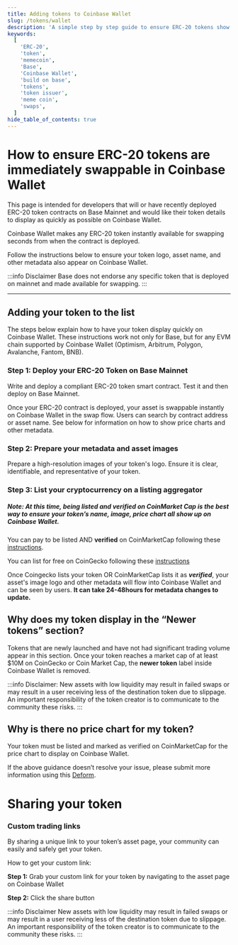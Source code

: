 ```yaml
---
title: Adding tokens to Coinbase Wallet
slug: /tokens/wallet
description: 'A simple step by step guide to ensure ERC-20 tokens show immediately on Coinbase Wallet once deployed.'
keywords:
  [
    'ERC-20',
    'token',
    'memecoin',
    'Base',
    'Coinbase Wallet',
    'build on base',
    'tokens',
    'token issuer',
    'meme coin',
    'swaps',
  ]
hide_table_of_contents: true
---
```


# How to ensure ERC-20 tokens are immediately swappable in Coinbase Wallet

This page is intended for developers that will or have recently deployed ERC-20 token contracts on Base Mainnet and would like their token details to display as quickly as possible on Coinbase Wallet.

Coinbase Wallet makes any ERC-20 token instantly available for swapping seconds from when the contract is deployed.

Follow the instructions below to ensure your token logo, asset name, and other metadata also appear on Coinbase Wallet.

:::info Disclaimer
Base does not endorse any specific token that is deployed on mainnet and made available for swapping.
:::

---

## Adding your token to the list

The steps below explain how to have your token display quickly on Coinbase Wallet. These instructions work not only for Base, but for any EVM chain supported by Coinbase Wallet (Optimism, Arbitrum, Polygon, Avalanche, Fantom, BNB).

### Step 1: Deploy your ERC-20 Token on Base Mainnet

Write and deploy a compliant ERC-20 token smart contract. Test it and then deploy on Base Mainnet.

Once your ERC-20 contract is deployed, your asset is swappable instantly on Coinbase Wallet in the swap flow. Users can search by contract address or asset name. See below for information on how to show price charts and other metadata.

### Step 2: Prepare your metadata and asset images

Prepare a high-resolution images of your token's logo. Ensure it is clear, identifiable, and representative of your token.

### Step 3: List your cryptocurrency on a listing aggregator
##### **Note:** At this time, being listed and verified on CoinMarket Cap is the best way to ensure your token’s name, image, price chart all show up on Coinbase Wallet.

You can pay to be listed AND **verified** on CoinMarketCap following these [instructions](https://support.coinmarketcap.com/hc/en-us/articles/360043659351-Listings-Criteria).

You can list for free on CoinGecko following these [instructions](https://support.coingecko.com/hc/en-us/articles/7291312302617-How-to-list-new-cryptocurrencies-on-CoinGecko)

Once Coingecko lists your token OR CoinMarketCap lists it as **_verified_**, your asset's image logo and other metadata will flow into Coinbase Wallet and can be seen by users. **It can take 24-48hours for metadata changes to update.**

## Why does my token display in the “Newer tokens” section?

Tokens that are newly launched and have not had significant trading volume appear in this section. Once your token reaches a market cap of at least $10M on CoinGecko or Coin Market Cap, the **newer token** label inside Coinbase Wallet is removed.

:::info Disclaimer: New assets with low liquidity may result in failed swaps or may result in a user receiving less of the destination token due to slippage. An important responsibility of the token creator is to communicate to the community these risks.
:::

## Why is there no price chart for my token?

Your token must be listed and marked as verified on CoinMarketCap for the price chart to display on Coinbase Wallet.

If the above guidance doesn’t resolve your issue, please submit more information using this [Deform](https://app.deform.cc/form/a331da5a-447b-43e8-b636-ea3b925e115a/).

# Sharing your token
### Custom trading links
By sharing a unique link to your token’s asset page, your community can easily and safely get your token.

How to get your custom link:

**Step 1:** Grab your custom link for your token by navigating to the asset page on Coinbase Wallet

**Step 2:** Click the share button

:::info Disclaimer
New assets with low liquidity may result in failed swaps or may result in a user receiving less of the destination token due to slippage. An important responsibility of the token creator is to communicate to the community these risks.
:::
